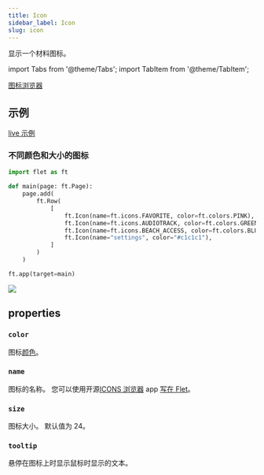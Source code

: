 ```yaml
---
title: Icon
sidebar_label: Icon
slug: icon
---
```


显示一个材料图标。

import Tabs from '@theme/Tabs';
import TabItem from '@theme/TabItem';

[图标浏览器](https://gallery.flet.dev/icons-browser/)

## 示例

[live 示例](https://flet-controls-gallery.fly.dev/displays/icon)

### 不同颜色和大小的图标

<Tabs groupId="language">
  <TabItem value="python" label="Python" default>

```python
import flet as ft

def main(page: ft.Page):
    page.add(
        ft.Row(
            [
                ft.Icon(name=ft.icons.FAVORITE, color=ft.colors.PINK),
                ft.Icon(name=ft.icons.AUDIOTRACK, color=ft.colors.GREEN_400, size=30),
                ft.Icon(name=ft.icons.BEACH_ACCESS, color=ft.colors.BLUE, size=50),
                ft.Icon(name="settings", color="#c1c1c1"),
            ]
        )
    )

ft.app(target=main)
```

  </TabItem>
</Tabs>

<img src="/website/img/docs/controls/icon/custom-icons.png" className="screenshot-20" />

## properties

### `color`

图标[颜色](/docs/guides/python/colors)。

### `name`

图标的名称。 您可以使用开源[ICONS 浏览器](https://gallery.flet.dev/icons-browser/) app [写在 Flet](https://github.com/flet-dev/examples/blob/main/python/apps/icons-browser/main.py)。

### `size`

图标大小。 默认值为 24。

### `tooltip`

悬停在图标上时显示鼠标时显示的文本。
